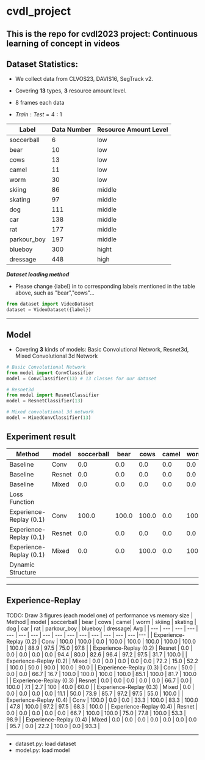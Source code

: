 # cvdl_project
This is the repo for cvdl2023 project: Continuous learning of concept in videos
---
## Dataset Statistics:
* We collect data from CLVOS23, DAVIS16, SegTrack v2. 

 * Covering **13** types, **3** resource amount level.
 * 8 frames each data
 * $Train : Test = 4 : 1$

| Label | Data Number| Resource Amount Level |
| --- | --- | --- |
| soccerball | 6 | low |
| bear | 10 | low |
| cows | 13 | low |
| camel | 11 | low |
| worm | 30 | low |
| skiing | 86 | middle |
| skating | 97 | middle |
| dog | 111 | middle |
| car | 138| middle |
| rat | 177 | middle |
| parkour_boy | 197 | middle |
| blueboy | 300 | hight |
| dressage | 448 |  high |


***Dataset loading method***

* Please change {label} in to corresponding labels mentioned in the table above, such as "bear","cows"...
```python
from dataset import VideoDataset
dataset = VideoDataset({label})
```
---
## Model
* Covering **3** kinds of models: Basic Convolutional Network, Resnet3d, Mixed Convolutional 3d Network
```python
# Basic Convolutional Network
from model import ConvClassifier
model = ConvClassifier(13) # 13 classes for our dataset

# Resnet3d
from model import ResnetClassifier
model = ResnetClassifier(13)

# Mixed convolutional 3d network
model = MixedConvClassifier(13)
```
## Experiment result
| Method | model | soccerball | bear | cows | camel | worm | skiing | skating | dog | car | rat | parkour_boy | blueboy | dressage| Avg | 
| --- | --- | --- | --- | --- | --- | --- | --- | --- | --- | --- | --- | --- | --- | --- |--- |
| Baseline | Conv | 0.0 | 0.0 | 0.0 | 0.0 | 0.0 | 0.0 | 0.0 | 0.0 | 0.0 | 0.0 | 0.0 | 0.0 | 100.0 | 7.69 |
| Baseline | Resnet | 0.0 | 0.0 | 0.0 | 0.0 | 0.0 | 0.0 | 0.0 | 0.0 | 0.0 | 0.0 | 0.0 | 0.0 | 100.0 | 7.69 |
| Baseline | Mixed | 0.0 | 0.0 | 0.0 | 0.0 | 0.0 | 0.0 | 0.0 | 0.0 | 0.0 | 0.0 | 0.0 | 0.0 | 100.0 | 7.69 |
| Loss Function |  |     |     |     |     |     |     |     |     |     |     |     |       |
| Experience-Replay (0.1) | Conv | 100.0    | 100.0    | 100.0    | 0.0    | 100.0    | 77.8    | 95.0    | 43.5    | 100.0    |  88.9   |  100.0   |   78.3    | 100.0 |
| Experience-Replay (0.1) | Resnet | 0.0    | 0.0    | 0.0    | 0.0    | 0.0    | 88.9   | 100.0    | 0.0    | 96.4    |  38.9   |  90.0   |   36.7    | 100.0 |
| Experience-Replay (0.1) | Mixed | 0.0    | 0.0    | 100.0    | 0.0    | 100.0    | 94.4    | 100.0    | 21.7    | 100.0    |  86.1   |  97.5   | 76.7 | 100.0 |
| Dynamic Structure |    |     |     |     |     |     |     |     |     |     |     |     |       |
---
## Experience-Replay
TODO: Draw 3 figures (each model one) of performance vs memory size
| Method | model | soccerball | bear | cows | camel | worm | skiing | skating | dog | car | rat | parkour_boy | blueboy | dressage| Avg | 
| --- | --- | --- | --- | --- | --- | --- | --- | --- | --- | --- | --- | --- | --- | --- |--- |
| Experience-Replay (0.2) | Conv | 100.0    | 100.0    | 0.0    | 100.0    | 100.0    | 100.0    | 100.0    | 100.0 | 100.0  | 88.9   |  97.5   |  75.0   |   97.8  |
| Experience-Replay (0.2) | Resnet | 0.0    | 0.0    | 0.0    | 0.0    | 0.0    | 94.4   | 80.0    | 82.6   | 96.4    |  97.2   |  97.5   |   31.7   | 100.0 |
| Experience-Replay (0.2) | Mixed | 0.0    | 0.0    | 0.0    | 0.0    | 0.0    | 72.2    | 15.0    | 52.2    | 100.0    |  50.0   |  90.0   | 100.0 | 90.0 |
| Experience-Replay (0.3) | Conv | 50.0    | 0.0    | 0.0    | 66.7    | 16.7    | 100.0    | 100.0    | 100.0    | 100.0    |  85.1   |  100.0   | 81.7 | 100.0 |
| Experience-Replay (0.3) | Resnet | 0.0    | 0.0    | 0.0    | 0.0    | 0.0    | 66.7   | 0.0    | 100.0   | 7.1    |  2.7   |  100   |   40.0   | 60.0 |
| Experience-Replay (0.3) | Mixed | 0.0    | 0.0    | 0.0    | 0.0    | 0.0    | 11.1    | 50.0    | 73.9    | 85.7    |  97.2   |  97.5  | 55.0 | 100.0 |
| Experience-Replay (0.4) | Conv | 100.0    | 0.0    | 0.0    | 33.3    | 100.0    | 83.3    | 100.0    | 47.8    | 100.0    |  97.2   |  97.5   | 68.3 | 100.0 |
| Experience-Replay (0.4) | Resnet | 0.0    | 0.0    | 0.0    | 0.0    | 0.0    | 66.7   | 100.0    | 100.0   | 75.0    |  77.8   |  100.0   |   53.3   | 98.9 |
| Experience-Replay (0.4) | Mixed | 0.0    | 0.0    | 0.0    | 0.0    | 0.0    | 0.0    | 0.0    | 95.7    | 0.0    |  22.2   |  100.0  | 0.0 | 93.3 |

---
* dataset.py: load dataset
* model.py: load model

